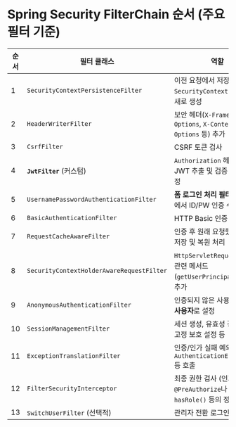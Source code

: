 # Spring Security FilterChain 순서 (주요 필터 기준)

| 순서 | 필터 클래스                                    | 역할                                                          |
| -- | ----------------------------------------- | ----------------------------------------------------------- |
| 1  | `SecurityContextPersistenceFilter`        | 이전 요청에서 저장된 `SecurityContext` 복원 또는 새로 생성                   |
| 2  | `HeaderWriterFilter`                      | 보안 헤더(`X-Frame-Options`, `X-Content-Type-Options` 등) 추가     |
| 3  | `CsrfFilter`                              | CSRF 토큰 검사                                                  |
| 4  | **`JwtFilter`** (커스텀)                     | `Authorization` 헤더에서 JWT 추출 및 검증 후 인증 설정                    |
| 5  | `UsernamePasswordAuthenticationFilter`    | **폼 로그인 처리 필터** (`/login`에서 ID/PW 인증 수행)                    |
| 6  | `BasicAuthenticationFilter`               | HTTP Basic 인증 처리                                            |
| 7  | `RequestCacheAwareFilter`                 | 인증 후 원래 요청했던 URL 저장 및 복원 처리                                 |
| 8  | `SecurityContextHolderAwareRequestFilter` | `HttpServletRequest`에 인증 관련 메서드 (`getUserPrincipal()` 등) 추가 |
| 9  | `AnonymousAuthenticationFilter`           | 인증되지 않은 사용자를 **익명 사용자**로 설정                                 |
| 10 | `SessionManagementFilter`                 | 세션 생성, 유효성 검사, 세션 고정 보호 설정 등                                |
| 11 | `ExceptionTranslationFilter`              | 인증/인가 실패 예외 처리 → `AuthenticationEntryPoint` 등 호출            |
| 12 | `FilterSecurityInterceptor`               | 최종 권한 검사 (인가 처리) – `@PreAuthorize`나 `hasRole()` 등의 정책 적용    |
| 13 | `SwitchUserFilter` (선택적)                  | 관리자 전환 로그인 기능 지원                                            |
